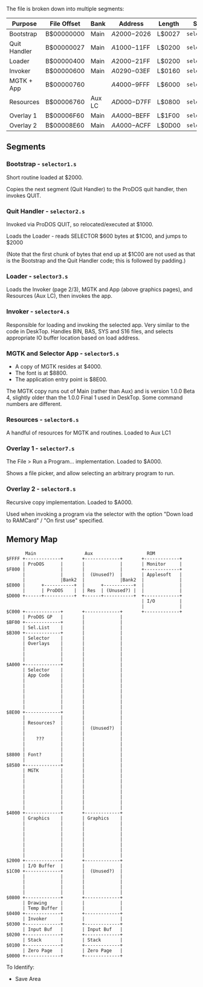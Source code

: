
The file is broken down into multiple segments:

| Purpose      | File Offset | Bank   | Address      | Length | Source        |
|--------------|-------------|--------|--------------|--------|---------------|
| Bootstrap    | B$00000000  | Main   | $A2000-$2026 | L$0027 | `selector1.s` |
| Quit Handler | B$00000027  | Main   | $A1000-$11FF | L$0200 | `selector2.s` |
| Loader       | B$00000400  | Main   | $A2000-$21FF | L$0200 | `selector3.s` |
| Invoker      | B$00000600  | Main   | $A0290-$03EF | L$0160 | `selector4.s` |
| MGTK + App   | B$00000760  |        | $A4000-$9FFF | L$6000 | `selector5.s` |
| Resources    | B$00006760  | Aux LC | $AD000-$D7FF | L$0800 | `selector6.s` |
| Overlay 1    | B$00006F60  | Main   | $AA000-$BEFF | L$1F00 | `selector7.s` |
| Overlay 2    | B$00008E60  | Main   | $AA000-$ACFF | L$0D00 | `selector8.s` |

## Segments

### Bootstrap - `selector1.s`

Short routine loaded at $2000.

Copies the next segment (Quit Handler) to the ProDOS quit handler, then invokes QUIT.

### Quit Handler - `selector2.s`

Invoked via ProDOS QUIT, so relocated/executed at $1000.

Loads the Loader - reads SELECTOR $600 bytes at $1C00, and jumps to $2000

(Note that the first chunk of bytes that end up at $1C00 are not used
as that is the Bootstrap and the Quit Handler code; this is followed by
padding.)

### Loader - `selector3.s`

Loads the Invoker (page 2/3), MGTK and App (above graphics pages), and
Resources (Aux LC), then invokes the app.

### Invoker - `selector4.s`

Responsible for loading and invoking the selected app. Very similar to
the code in DeskTop. Handles BIN, BAS, SYS and S16 files, and selects
appropriate IO buffer location based on load address.

### MGTK and Selector App - `selector5.s`

* A copy of MGTK resides at $4000.
* The font is at $8800.
* The application entry point is $8E00.

The MGTK copy runs out of Main (rather than Aux) and is version
1.0.0 Beta 4, slightly older than the 1.0.0 Final 1 used in DeskTop.
Some command numbers are different.

### Resources - `selector6.s`

A handful of resources for MGTK and routines. Loaded to Aux LC1

### Overlay 1 - `selector7.s`

The File > Run a Program... implementation. Loaded to $A000.

Shows a file picker, and allow selecting an arbitrary program
to run.

### Overlay 2 - `selector8.s`

Recursive copy implementation. Loaded to $A000.

Used when invoking a program via the selector with the option
"Down load to RAMCard" / "On first use" specified.


## Memory Map

```
       Main                  Aux                    ROM
$FFFF +-------------+       +-------------+       +-------------+
      | ProDOS      |       |             |       | Monitor     |
$F800 |             |       |             |       +-------------+
      |             |       |  (Unused?)  |       | Applesoft   |
      |             |Bank2  |             |Bank2  |             |
$E000 |      +-----------+  |      +-----------+  |             |
      |      | ProDOS    |  | Res  | (Unused?) |  |             |
$D000 +------+-----------+  +------+-----------+  +-------------+
                                                  | I/O         |
                                                  |             |
$C000 +-------------+       +-------------+       +-------------+
      | ProDOS GP   |       |             |
$BF00 +-------------+       |             |
      | Sel.List    |       |             |
$B300 +-------------+       |             |
      | Selector    |       |             |
      | Overlays    |       |             |
      |             |       |             |
      |             |       |             |
      |             |       |             |
$A000 +-------------+       |             |
      | Selector    |       |             |
      | App Code    |       |             |
      |             |       |             |
      |             |       |             |
      |             |       |             |
      |             |       |             |
      |             |       |             |
      |             |       |             |
$8E00 +-------------+       |             |
      |             |       |             |
      | Resources?  |       |             |
      |             |       |  (Unused?)  |
      |             |       |             |
      |    ???      |       |             |
      |             |       |             |
      |             |       |             |
$8800 | Font?       |       |             |
      |             |       |             |
$8580 +-------------+       |             |
      | MGTK        |       |             |
      |             |       |             |
      |             |       |             |
      |             |       |             |
      |             |       |             |
      |             |       |             |
      |             |       |             |
      |             |       |             |
$4000 +-------------+       +-------------+
      | Graphics    |       | Graphics    |
      |             |       |             |
      |             |       |             |
      |             |       |             |
      |             |       |             |
      |             |       |             |
      |             |       |             |
      |             |       |             |
$2000 +-------------+       +-------------+
      | I/O Buffer  |       |             |
$1C00 +-------------+       |  (Unused?)  |
      |             |       |             |
      |             |       |             |
      |             |       |             |
      |             |       |             |
$0800 +-------------+       +-------------+
      | Drawing     |       |             |
      | Temp Buffer |       |             |
$0400 +-------------+       +-------------+
      | Invoker     |       |             |
$0300 +-------------+       +-------------+
      | Input Buf   |       | Input Buf   |
$0200 +-------------+       +-------------+
      | Stack       |       | Stack       |
$0100 +-------------+       +-------------+
      | Zero Page   |       | Zero Page   |
$0000 +-------------+       +-------------+
```

To Identify:
* Save Area

